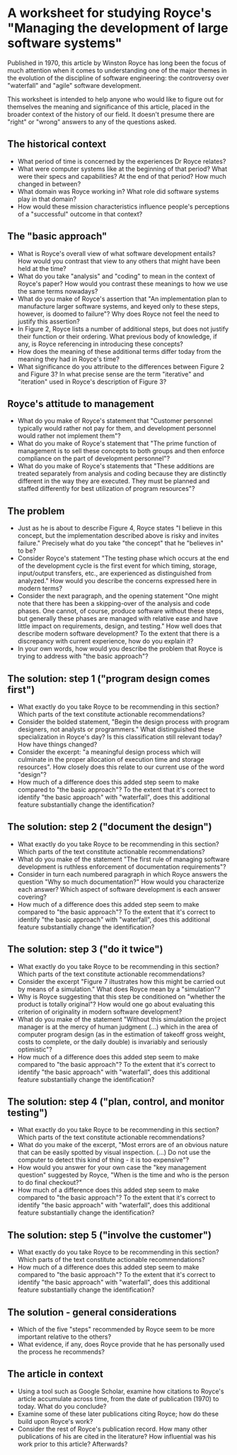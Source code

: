 # A worksheet for studying Royce's "Managing the development of large software systems"

Published in 1970, this article by Winston Royce has long been the focus of much attention when it comes to understanding one of the major themes in the evolution of the discipline of software engineering: the controversy over "waterfall" and "agile" software development.

This worksheet is intended to help anyone who would like to figure out for themselves the meaning and significance of this article, placed in the broader context of the history of our field. It doesn't presume there are "right" or "wrong" answers to any of the questions asked.

## The historical context

- What period of time is concerned by the experiences Dr Royce relates?
- What were computer systems like at the beginning of that period? What were their specs and capabilities? At the end of that period? How much changed in between?
- What domain was Royce working in? What role did software systems play in that domain?
- How would these mission characteristics influence people's perceptions of a "successful" outcome in that context?

## The "basic approach"

- What is Royce's overall view of what software development entails? How would you contrast that view to any others that might have been held at the time?
- What do you take "analysis" and "coding" to mean in the context of Royce's paper? How would you contrast these meanings to how we use the same terms nowadays?
- What do you make of Royce's assertion that "An implementation plan to manufacture larger software systems, and keyed only to these steps, however, is doomed to failure"? Why does Royce not feel the need to justify this assertion?
- In Figure 2, Royce lists a number of additional steps, but does not justify their function or their ordering. What previous body of knowledge, if any, is Royce referencing in introducing these concepts?
- How does the meaning of these additional terms differ today from the meaning they had in Royce's time?
- What significance do you attribute to the differences between Figure 2 and Figure 3? In what precise sense are the term "iterative" and "iteration" used in Royce's description of Figure 3?

## Royce's attitude to management

- What do you make of Royce's statement that "Customer personnel typically would rather not pay for them, and development personnel would rather not implement them"?
- What do you make of Royce's statement that "The prime function of management
is to sell these concepts to both groups and then enforce compliance on the part of development personnel"?
- What do you make of Royce's statements that "These additions are treated separately from analysis and coding because they are distinctly different in the way they are executed. They must be planned and staffed differently for best utilization of program resources"?

## The problem

- Just as he is about to describe Figure 4, Royce states "I believe in this concept, but the implementation described above is risky and invites failure." Precisely what do you take "the concept" that he "believes in" to be?
- Consider Royce's statement "The testing phase which occurs at the end of the development cycle is the first event for which timing, storage, input/output transfers, etc., are experienced as distinguished from analyzed." How would you describe the concerns expressed here in modern terms?
- Consider the next paragraph, and the opening statement "One might note that there has been a skipping-over of the analysis and code phases. One cannot, of course, produce software without these steps, but generally these phases are managed with relative ease and have little impact on requirements, design, and testing." How well does that describe modern software development? To the extent that there is a discrepancy with current experience, how do you explain it?
- In your own words, how would you describe the problem that Royce is trying to address with "the basic approach"?

## The solution: step 1 ("program design comes first")

- What exactly do you take Royce to be recommending in this section? Which parts of the text constitute actionable recommendations?
- Consider the bolded statement, "Begin the design process with program designers, not analysts or programmers." What distinguished these specialization in Royce's day? Is this classification still relevant today? How have things changed?
- Consider the excerpt: "a meaningful design process which will culminate in the proper allocation of execution time and storage resources". How closely does this relate to our current use of the word "design"?
- How much of a difference does this added step seem to make compared to "the basic approach"? To the extent that it's correct to identify "the basic approach" with "waterfall", does this additional feature substantially change the identification?

## The solution: step 2 ("document the design")

- What exactly do you take Royce to be recommending in this section? Which parts of the text constitute actionable recommendations?
- What do you make of the statement "The first rule of managing software development is ruthless enforcement of documentation requirements"?
- Consider in turn each numbered paragraph in which Royce answers the question "Why so much documentation?" How would you characterize each answer? Which aspect of software development is each answer covering?
- How much of a difference does this added step seem to make compared to "the basic approach"? To the extent that it's correct to identify "the basic approach" with "waterfall", does this additional feature substantially change the identification?

## The solution: step 3 ("do it twice")

- What exactly do you take Royce to be recommending in this section? Which parts of the text constitute actionable recommendations?
- Consider the excerpt "Figure 7 iltustrates how this might be carried out by means of a simulation." What does Royce mean by a "simulation"?
- Why is Royce suggesting that this step be conditioned on "whether the product is totally original"? How would one go about evaluating this criterion of originality in modern software development?
- What do you make of the statement "Without this simulation the project manager is at the mercy of human judgment (...) which in the area of computer program design (as in the estimation of takeoff gross weight, costs to complete, or the daily double) is invariably and seriously optimistic"?
- How much of a difference does this added step seem to make compared to "the basic approach"? To the extent that it's correct to identify "the basic approach" with "waterfall", does this additional feature substantially change the identification?

## The solution: step 4 ("plan, control, and monitor testing")

- What exactly do you take Royce to be recommending in this section? Which parts of the text constitute actionable recommendations?
- What do you make of the excerpt, "Most errors are of an obvious nature that can be easily spotted by visual inspection. (...) Do not use the computer to detect this kind of thing - it is too expensive"?
- How would you answer for your own case the "key management question" suggested by Royce, "When is the time and who is the person to do final checkout?"
- How much of a difference does this added step seem to make compared to "the basic approach"? To the extent that it's correct to identify "the basic approach" with "waterfall", does this additional feature substantially change the identification?

## The solution: step 5 ("involve the customer")

- What exactly do you take Royce to be recommending in this section? Which parts of the text constitute actionable recommendations?
- How much of a difference does this added step seem to make compared to "the basic approach"? To the extent that it's correct to identify "the basic approach" with "waterfall", does this additional feature substantially change the identification?

## The solution - general considerations

- Which of the five "steps" recommended by Royce seem to be more important relative to the others?
- What evidence, if any, does Royce provide that he has personally used the process he recommends?

## The article in context

- Using a tool such as Google Scholar, examine how citations to Royce's article accumulate across time, from the date of publication (1970) to today. What do you conclude?
- Examine some of these later publications citing Royce; how do these build upon Royce's work?
- Consider the rest of Royce's publication record. How many other publications of his are cited in the literature? How influential was his work prior to this article? Afterwards?
